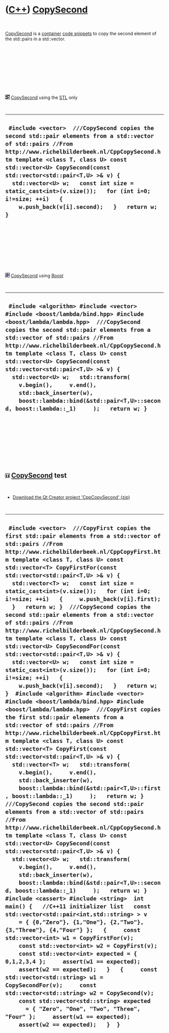 



 

 

 

 

 

([C++](Cpp.htm)) [CopySecond](CppCopySecond.htm)
================================================

 

[CopySecond](CppCopySecond.htm) is a [container](CppContainer.htm) [code
snippets](CppCodeSnippets.htm) to copy the second element of the
std::pairs in a std::vector.

 

 

 

 

 

![STL](PicStl.png) [CopySecond](CppCopySecond.htm) using the
[STL](CppStl.htm) only

 

  -----------------------------------------------------------------------------------------------------------------------------------------------------------------------------------------------------------------------------------------------------------------------------------------------------------------------------------------------------------------------------------------------------------------------------
  ` #include <vector>  ///CopySecond copies the second std::pair elements from a std::vector of std::pairs //From http://www.richelbilderbeek.nl/CppCopySecond.htm template <class T, class U> const std::vector<U> CopySecond(const std::vector<std::pair<T,U> >& v) {   std::vector<U> w;   const int size = static_cast<int>(v.size());   for (int i=0; i!=size; ++i)   {     w.push_back(v[i].second);   }   return w; }`
  -----------------------------------------------------------------------------------------------------------------------------------------------------------------------------------------------------------------------------------------------------------------------------------------------------------------------------------------------------------------------------------------------------------------------------

 

 

 

 

 

![Boost](PicBoost.png) [CopySecond](CppCopySecond.htm) using
[Boost](CppBoost.htm)

 

  -------------------------------------------------------------------------------------------------------------------------------------------------------------------------------------------------------------------------------------------------------------------------------------------------------------------------------------------------------------------------------------------------------------------------------------------------------------------------------------------------------------------------------------------------------
  ` #include <algorithm> #include <vector> #include <boost/lambda/bind.hpp> #include <boost/lambda/lambda.hpp>  ///CopySecond copies the second std::pair elements from a std::vector of std::pairs //From http://www.richelbilderbeek.nl/CppCopySecond.htm template <class T, class U> const std::vector<U> CopySecond(const std::vector<std::pair<T,U> >& v) {   std::vector<U> w;   std::transform(     v.begin(),     v.end(),     std::back_inserter(w),     boost::lambda::bind(&std::pair<T,U>::second, boost::lambda::_1)     );   return w; }`
  -------------------------------------------------------------------------------------------------------------------------------------------------------------------------------------------------------------------------------------------------------------------------------------------------------------------------------------------------------------------------------------------------------------------------------------------------------------------------------------------------------------------------------------------------------

 

 

 

 

 

![C++11](PicCpp11.png) [CopySecond](CppCopySecond.htm) test
-----------------------------------------------------------

 

-   [Download the Qt Creator project
    'CppCopySecond' (zip)](CppCopySecond.zip)

 

  -------------------------------------------------------------------------------------------------------------------------------------------------------------------------------------------------------------------------------------------------------------------------------------------------------------------------------------------------------------------------------------------------------------------------------------------------------------------------------------------------------------------------------------------------------------------------------------------------------------------------------------------------------------------------------------------------------------------------------------------------------------------------------------------------------------------------------------------------------------------------------------------------------------------------------------------------------------------------------------------------------------------------------------------------------------------------------------------------------------------------------------------------------------------------------------------------------------------------------------------------------------------------------------------------------------------------------------------------------------------------------------------------------------------------------------------------------------------------------------------------------------------------------------------------------------------------------------------------------------------------------------------------------------------------------------------------------------------------------------------------------------------------------------------------------------------------------------------------------------------------------------------------------------------------------------------------------------------------------------------------------------------------------------------------------------------------------------------------------------------------------------------------------------------------------------------------------------------------------------------------------------------------------------------------------------------------------------------------------------------------------------------------------------------------------------------------------------------------------------------------------------------------------------------
  ` #include <vector>  ///CopyFirst copies the first std::pair elements from a std::vector of std::pairs //From http://www.richelbilderbeek.nl/CppCopyFirst.htm template <class T, class U> const std::vector<T> CopyFirstFor(const std::vector<std::pair<T,U> >& v) {   std::vector<T> w;   const int size = static_cast<int>(v.size());   for (int i=0; i!=size; ++i)   {     w.push_back(v[i].first);   }   return w; }  ///CopySecond copies the second std::pair elements from a std::vector of std::pairs //From http://www.richelbilderbeek.nl/CppCopySecond.htm template <class T, class U> const std::vector<U> CopySecondFor(const std::vector<std::pair<T,U> >& v) {   std::vector<U> w;   const int size = static_cast<int>(v.size());   for (int i=0; i!=size; ++i)   {     w.push_back(v[i].second);   }   return w; }  #include <algorithm> #include <vector> #include <boost/lambda/bind.hpp> #include <boost/lambda/lambda.hpp>  ///CopyFirst copies the first std::pair elements from a std::vector of std::pairs //From http://www.richelbilderbeek.nl/CppCopyFirst.htm template <class T, class U> const std::vector<T> CopyFirst(const std::vector<std::pair<T,U> >& v) {   std::vector<T> w;   std::transform(     v.begin(),     v.end(),     std::back_inserter(w),     boost::lambda::bind(&std::pair<T,U>::first, boost::lambda::_1)     );   return w; }  ///CopySecond copies the second std::pair elements from a std::vector of std::pairs //From http://www.richelbilderbeek.nl/CppCopySecond.htm template <class T, class U> const std::vector<U> CopySecond(const std::vector<std::pair<T,U> >& v) {   std::vector<U> w;   std::transform(     v.begin(),     v.end(),     std::back_inserter(w),     boost::lambda::bind(&std::pair<T,U>::second, boost::lambda::_1)     );   return w; }   #include <cassert> #include <string>  int main() {   //C++11 initializer list   const std::vector<std::pair<int,std::string> > v     = { {0,"Zero"}, {1,"One"}, {2,"Two"}, {3,"Three"}, {4,"Four"} };   {     const std::vector<int> w1 = CopyFirstFor(v);     const std::vector<int> w2 = CopyFirst(v);     const std::vector<int> expected = { 0,1,2,3,4 };     assert(w1 == expected);     assert(w2 == expected);   }   {     const std::vector<std::string> w1 = CopySecondFor(v);     const std::vector<std::string> w2 = CopySecond(v);     const std::vector<std::string> expected       = { "Zero", "One", "Two", "Three", "Four" };     assert(w1 == expected);     assert(w2 == expected);   }  }`
  -------------------------------------------------------------------------------------------------------------------------------------------------------------------------------------------------------------------------------------------------------------------------------------------------------------------------------------------------------------------------------------------------------------------------------------------------------------------------------------------------------------------------------------------------------------------------------------------------------------------------------------------------------------------------------------------------------------------------------------------------------------------------------------------------------------------------------------------------------------------------------------------------------------------------------------------------------------------------------------------------------------------------------------------------------------------------------------------------------------------------------------------------------------------------------------------------------------------------------------------------------------------------------------------------------------------------------------------------------------------------------------------------------------------------------------------------------------------------------------------------------------------------------------------------------------------------------------------------------------------------------------------------------------------------------------------------------------------------------------------------------------------------------------------------------------------------------------------------------------------------------------------------------------------------------------------------------------------------------------------------------------------------------------------------------------------------------------------------------------------------------------------------------------------------------------------------------------------------------------------------------------------------------------------------------------------------------------------------------------------------------------------------------------------------------------------------------------------------------------------------------------------------------------------

 

 

 

 

 





 



